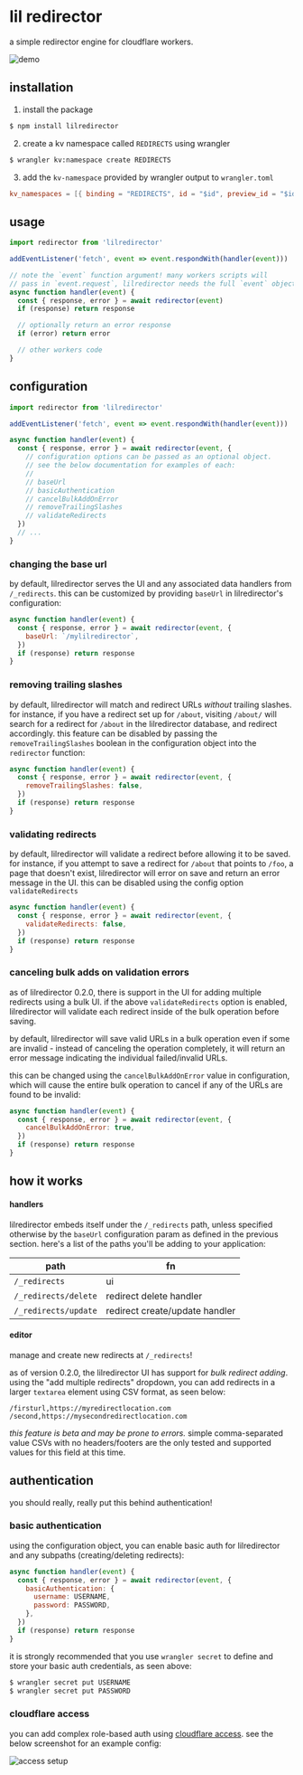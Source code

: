 # lil redirector

a simple redirector engine for cloudflare workers.

![demo](./.github/demo.png)

## installation

1. install the package

```bash
$ npm install lilredirector
```

2. create a kv namespace called `REDIRECTS` using wrangler

```bash
$ wrangler kv:namespace create REDIRECTS
```

3. add the `kv-namespace` provided by wrangler output to `wrangler.toml`

```toml
kv_namespaces = [{ binding = "REDIRECTS", id = "$id", preview_id = "$id" }]
```

## usage

```javascript
import redirector from 'lilredirector'

addEventListener('fetch', event => event.respondWith(handler(event)))

// note the `event` function argument! many workers scripts will
// pass in `event.request`, lilredirector needs the full `event` object
async function handler(event) {
  const { response, error } = await redirector(event)
  if (response) return response

  // optionally return an error response
  if (error) return error

  // other workers code
}
```

## configuration

```javascript
import redirector from 'lilredirector'

addEventListener('fetch', event => event.respondWith(handler(event)))

async function handler(event) {
  const { response, error } = await redirector(event, {
    // configuration options can be passed as an optional object.
    // see the below documentation for examples of each:
    //
    // baseUrl
    // basicAuthentication
    // cancelBulkAddOnError
    // removeTrailingSlashes
    // validateRedirects
  })
  // ...
}
```

### changing the base url

by default, lilredirector serves the UI and any associated data handlers from `/_redirects`. this can be customized by providing `baseUrl` in lilredirector's configuration:

```javascript
async function handler(event) {
  const { response, error } = await redirector(event, {
    baseUrl: `/mylilredirector`,
  })
  if (response) return response
}
```

### removing trailing slashes

by default, lilredirector will match and redirect URLs _without_ trailing slashes. for instance, if you have a redirect set up for `/about`, visiting `/about/` will search for a redirect for `/about` in the lilredirector database, and redirect accordingly. this feature can be disabled by passing the `removeTrailingSlashes` boolean in the configuration object into the `redirector` function:

```javascript
async function handler(event) {
  const { response, error } = await redirector(event, {
    removeTrailingSlashes: false,
  })
  if (response) return response
}
```

### validating redirects

by default, lilredirector will validate a redirect before allowing it to be saved. for instance, if you attempt to save a redirect for `/about` that points to `/foo`, a page that doesn't exist, lilredirector will error on save and return an error message in the UI. this can be disabled using the config option `validateRedirects`

```javascript
async function handler(event) {
  const { response, error } = await redirector(event, {
    validateRedirects: false,
  })
  if (response) return response
}
```

### canceling bulk adds on validation errors

as of lilredirector 0.2.0, there is support in the UI for adding multiple redirects using a bulk UI. if the above `validateRedirects` option is enabled, lilredirector will validate each redirect inside of the bulk operation before saving.

by default, lilredirector will save valid URLs in a bulk operation even if some are invalid - instead of canceling the operation completely, it will return an error message indicating the individual failed/invalid URLs.

this can be changed using the `cancelBulkAddOnError` value in configuration, which will cause the entire bulk operation to cancel if any of the URLs are found to be invalid:

```javascript
async function handler(event) {
  const { response, error } = await redirector(event, {
    cancelBulkAddOnError: true,
  })
  if (response) return response
}
```

## how it works

#### handlers

lilredirector embeds itself under the `/_redirects` path, unless specified otherwise by the `baseUrl` configuration param as defined in the previous section. here's a list of the paths you'll be adding to your application:

| path                 | fn                             |
| -------------------- | ------------------------------ |
| `/_redirects`        | ui                             |
| `/_redirects/delete` | redirect delete handler        |
| `/_redirects/update` | redirect create/update handler |

#### editor

manage and create new redirects at `/_redirects`!

as of version 0.2.0, the lilredirector UI has support for _bulk redirect adding_. using the "add multiple redirects" dropdown, you can add redirects in a larger `textarea` element using CSV format, as seen below:

```csv
/firsturl,https://myredirectlocation.com
/second,https://mysecondredirectlocation.com
```

_this feature is beta and may be prone to errors._ simple comma-separated value CSVs with no headers/footers are the only tested and supported values for this field at this time.

## authentication

you should really, really put this behind authentication!

### basic authentication

using the configuration object, you can enable basic auth for lilredirector and any subpaths (creating/deleting redirects):

```js
async function handler(event) {
  const { response, error } = await redirector(event, {
    basicAuthentication: {
      username: USERNAME,
      password: PASSWORD,
    },
  })
  if (response) return response
}
```

it is strongly recommended that you use `wrangler secret` to define and store your basic auth credentials, as seen above:

```bash
$ wrangler secret put USERNAME
$ wrangler secret put PASSWORD
```

### cloudflare access

you can add complex role-based auth using [cloudflare access](https://teams.cloudflare.com/access/). see the below screenshot for an example config:

![access setup](./.github/access-preview.png)
